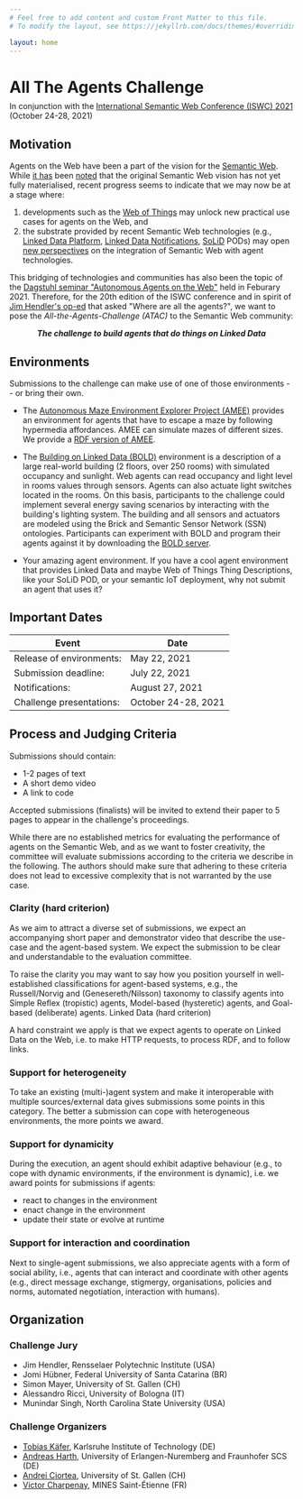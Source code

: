 ```yaml
---
# Feel free to add content and custom Front Matter to this file.
# To modify the layout, see https://jekyllrb.com/docs/themes/#overriding-theme-defaults

layout: home
---
```

<h1>All The Agents Challenge</h1>

<div style="margin-top: -10px;">
	<p>In conjunction with the <a href="https://iswc2021.semanticweb.org/" target="_blank">International Semantic Web Conference (ISWC) 2021</a> (October 24-28, 2021)</p>
</div>

## Motivation

Agents on the Web have been a part of the vision for the [Semantic Web](https://www.scientificamerican.com/article/the-semantic-web/).
While [it has](https://doi.org/10.1109/MIS.2007.62) been [noted](https://doi.org/10.1109/MIS.2006.62) that the original Semantic Web vision has not yet fully materialised, recent progress seems to indicate that we may now be at a stage where:
1. developments such as the [Web of Things](https://www.w3.org/TR/wot-thing-description/) may unlock new practical use cases for agents on the Web, and 
2. the substrate provided by recent Semantic Web technologies (e.g., [Linked Data Platform](https://www.w3.org/TR/ldp/), [Linked Data Notifications](https://www.w3.org/TR/ldn/), [SoLiD](https://solidproject.org/) PODs) may open [new perspectives](http://dl.acm.org/citation.cfm?id=3331893) on the integration of Semantic Web with agent technologies.

This bridging of technologies and communities has also been the topic of the [Dagstuhl seminar "Autonomous Agents on the Web"](https://www.dagstuhl.de/en/program/calendar/semhp/?semnr=21072) held in Feburary 2021.
Therefore, for the 20th edition of the ISWC conference and in spirit of [Jim Hendler's op-ed](https://doi.org/10.1109/MIS.2007.62) that asked "Where are all the agents?", we want to pose the *All-the-Agents-Challenge (ATAC)* to the Semantic Web community: 

<div style="text-align: center; width:100%;"><em style="font-style:italic; font-weight:bold;">The challenge to build agents that do things on Linked Data</em></div>

## Environments
Submissions to the challenge can make use of one of those environments -- or bring their own.

* The [Autonomous Maze Environment Explorer Project (AMEE)](https://amee-project.github.io/) provides an environment for agents that have to escape a maze by following hypermedia affordances. AMEE can simulate mazes of different sizes. We provide a [RDF version of AMEE](https://github.com/all-agents-challenge/maze-server).
    
* The [Building on Linked Data (BOLD)](https://github.com/bold-benchmark) environment is a description of a large real-world building (2 floors, over 250 rooms) with simulated occupancy and sunlight. Web agents can read occupancy and light level in rooms values through sensors. Agents can also actuate light switches located in the rooms. On this basis, participants to the challenge could implement several energy saving scenarios by interacting with the building's lighting system. The building and all sensors and actuators are modeled using the Brick and Semantic Sensor Network (SSN) ontologies. Participants can experiment with BOLD and program their agents against it by downloading the [BOLD server](https://github.com/bold-benchmark/bold-server/releases/tag/v0.1.0).

* Your amazing agent environment. If you have a cool agent environment that provides Linked Data and maybe Web of Things Thing Descriptions, like your SoLiD POD, or your semantic IoT deployment, why not submit an agent that uses it?

## Important Dates

| Event | Date |
|---|---|
| Release of environments: | May 22, 2021 |
| Submission deadline: | July 22, 2021 |
| Notifications: | August 27, 2021 |
| Challenge presentations: | October 24-28, 2021 |

## Process and Judging Criteria

Submissions should contain:
* 1-2 pages of text
* A short demo video
* A link to code

Accepted submissions (finalists) will be invited to extend their paper to 5 pages to appear in the challenge's proceedings.

While there are no established metrics for evaluating the performance of agents on the Semantic Web, and as we want to foster creativity, the committee will evaluate submissions according to the criteria we describe in the following. The authors should make sure that adhering to these criteria does not lead to excessive complexity that is not warranted by the use case. 

### Clarity (hard criterion)
As we aim to attract a diverse set of submissions, we expect an accompanying short paper and demonstrator video that describe the use-case and the agent-based system. We expect the submission to be clear and understandable to the evaluation committee.

To raise the clarity you may want to say how you position yourself in well-established classifications for agent-based systems, e.g., the Russell/Norvig and (Genesereth/Nilsson) taxonomy to classify agents into Simple Reflex (tropistic) agents, Model-based (hysteretic) agents, and Goal-based (deliberate) agents.
Linked Data (hard criterion)

A hard constraint we apply is that we expect agents to operate on Linked Data on the Web, i.e. to make HTTP requests, to process RDF, and to follow links. 

### Support for heterogeneity

To take an existing (multi-)agent system and make it interoperable with multiple sources/external data gives submissions some points in this category. The better a submission can cope with heterogeneous environments, the more points we award.

### Support for dynamicity

During the execution, an agent should exhibit adaptive behaviour (e.g., to cope with dynamic environments, if the environment is dynamic), i.e. we award points for submissions if agents:

* react to changes in the environment
* enact change in the environment
* update their state or evolve at runtime

### Support for interaction and coordination

Next to single-agent submissions, we also appreciate agents with a form of social ability, i.e., agents that can interact and coordinate with other agents (e.g., direct message exchange, stigmergy, organisations, policies and norms, automated negotiation, interaction with humans).

## Organization

### Challenge Jury
* Jim Hendler, Rensselaer Polytechnic Institute (USA)
* Jomi Hübner, Federal University of Santa Catarina (BR)
* Simon Mayer, University of St. Gallen (CH)
* Alessandro Ricci, University of Bologna (IT)
* Munindar Singh, North Carolina State University (USA)

### Challenge Organizers

* [Tobias Käfer](https://www.aifb.kit.edu/web/Tobias_K%C3%A4fer/en), Karlsruhe Institute of Technology (DE)
* [Andreas Harth](http://harth.org/andreas/), University of Erlangen-Nuremberg and Fraunhofer SCS (DE)
* [Andrei Ciortea](http://andreiciortea.ro/), University of St. Gallen (CH)
* [Victor Charpenay](http://www.vcharpenay.link/), MINES Saint-Étienne (FR)


